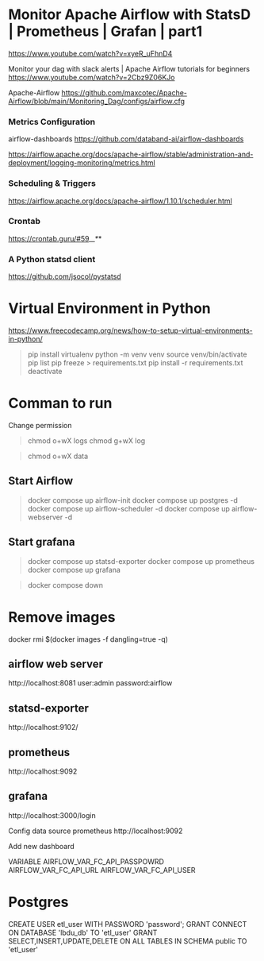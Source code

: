 # Monitor Apache Airflow with StatsD | Prometheus | Grafan | part1
https://www.youtube.com/watch?v=xyeR_uFhnD4

Monitor your dag with slack alerts | Apache Airflow tutorials for beginners
https://www.youtube.com/watch?v=2Cbz9Z06KJo

Apache-Airflow
https://github.com/maxcotec/Apache-Airflow/blob/main/Monitoring_Dag/configs/airflow.cfg

### Metrics Configuration
airflow-dashboards
https://github.com/databand-ai/airflow-dashboards

https://airflow.apache.org/docs/apache-airflow/stable/administration-and-deployment/logging-monitoring/metrics.html

### Scheduling & Triggers
https://airflow.apache.org/docs/apache-airflow/1.10.1/scheduler.html

### Crontab
https://crontab.guru/#59_*_*_*_*

### A Python statsd client
https://github.com/jsocol/pystatsd


# Virtual Environment in Python
https://www.freecodecamp.org/news/how-to-setup-virtual-environments-in-python/

>pip install virtualenv
>python -m venv venv
>source venv/bin/activate
>pip list
>pip freeze > requirements.txt
>pip install -r requirements.txt
>deactivate


# Comman to run 
Change permission

>chmod o+wX logs
>chmod g+wX log

>chmod o+wX data

## Start Airflow
>docker compose up airflow-init
>docker compose up postgres -d
>docker compose up airflow-scheduler -d
>docker compose up airflow-webserver -d


## Start grafana
>docker compose up statsd-exporter
>docker compose up prometheus
>docker compose up grafana

>docker compose down

# Remove images
docker rmi $(docker images -f dangling=true -q)


## airflow web server
http://localhost:8081
user:admin
password:airflow

## statsd-exporter
http://localhost:9102/

## prometheus
http://localhost:9092

## grafana
http://localhost:3000/login

Config data source prometheus
http://localhost:9092

Add new dashboard

VARIABLE
AIRFLOW_VAR_FC_API_PASSPOWRD	
AIRFLOW_VAR_FC_API_URL
AIRFLOW_VAR_FC_API_USER

# Postgres

CREATE USER etl_user WITH PASSWORD 'password';
GRANT CONNECT ON DATABASE 'lbdu_db' TO 'etl_user'
GRANT SELECT,INSERT,UPDATE,DELETE ON ALL TABLES IN SCHEMA public TO 'etl_user'